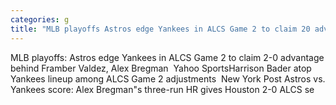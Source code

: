 ```yaml
---
categories: g
title: "MLB playoffs Astros edge Yankees in ALCS Game 2 to claim 20 advantage behind Framber Valdez Alex Bregman  Yahoo Sports"
---
```

MLB playoffs: Astros edge Yankees in ALCS Game 2 to claim 2-0 advantage behind Framber Valdez, Alex Bregman&nbsp;&nbsp;Yahoo SportsHarrison Bader atop Yankees lineup among ALCS Game 2 adjustments&nbsp;&nbsp;New York Post Astros vs. Yankees score: Alex Bregman"s three-run HR gives Houston 2-0 ALCS se